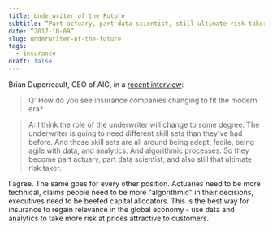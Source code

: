 ```yaml
---
title: Underwriter of the Future
subtitle: “Part actuary, part data scientist, still ultimate risk taker”
date: “2017-10-09”
slug: underwriter-of-the-future
tags: 
  - insurance
draft: false
---
```


Brian Duperreault, CEO of AIG, in a [recent interview](https://asia.nikkei.com/Business/Companies/Insurtech-should-help-lower-premiums-AIG-chief?page=1):

> Q: How do you see insurance companies changing to fit the modern era?

> A: I think the role of the underwriter will change to some degree. The underwriter is going to need different skill sets than they've had before. And those skill sets are all around being adept, facile, being agile with data, and analytics. And algorithmic processes. So they become part actuary, part data scientist, and also still that ultimate risk taker.

I agree. The same goes for every other position. Actuaries need to be more technical, claims people need to be more "algorithmic" in their decisions, executives need to be beefed capital allocators. This is the best way for insurance to regain relevance in the global economy - use data and analytics to take more risk at prices attractive to customers.

